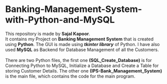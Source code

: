 # Banking-Management-System-with-Python-and-MySQL
This repository is made by <b>Sajal Kapoor</b>.
<br>
It contains my Project on <b>Banking Management System</b> that is created using <b>Python</b>. The GUI is made using <i><b>tkinter library</b></i> of Python.
I have also used <b>MySQL</b> as Backend for Database Management of all the Customers.
<br><br>
There are two Python files, the first one <b>(SQL_Create_Database)</b> is for Connecting Python to MySQL, Initialize a Database and Create a Table for storing Customer Details.
The other one <b>(IPS-Bank_Management_System)</b> is the main file, which contains the code for the main program.
